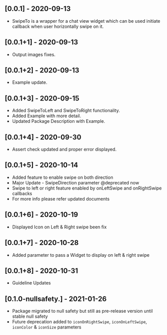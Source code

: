## [0.0.1] - 2020-09-13
* SwipeTo is a wrapper for a chat view widget which can be used initiate callback when user horizontally swipe on it.
## [0.0.1+1] - 2020-09-13
* Output images fixes.
## [0.0.1+2] - 2020-09-13
* Example update.
## [0.0.1+3] - 2020-09-15
* Added SwipeToLeft and SwipeToRight functionality.
* Added Example with more detail. 
* Updated Package Description with Example. 
## [0.0.1+4] - 2020-09-30
* Assert check updated and proper error displayed.
## [0.0.1+5] - 2020-10-14
* Added feature to enable swipe on both direction
* Major Update - SwipeDirection parameter @deprecated now
* Swipe to left or right feature enabled by onLeftSwipe and onRightSwipe callbacks
* For more info please refer updated documents
## [0.0.1+6] - 2020-10-19
* Displayed Icon on Left & Right swipe been fix
## [0.0.1+7] - 2020-10-28
* Added parameter to pass a Widget to display on left & right swipe
## [0.0.1+8] - 2020-10-31
* Guideline Updates
## [0.1.0-nullsafety.] - 2021-01-26
* Package migrated to null safety but still as pre-release version until stable null safety
* Future deprecation added to `iconOnRightSwipe`, `iconOnLeftSwipe`, `iconColor` & `iconSize` parameters


